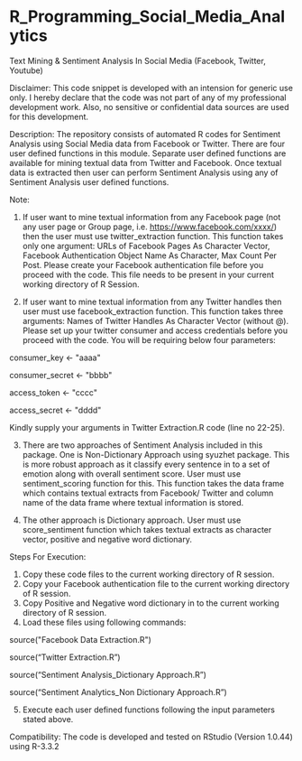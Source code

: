 # R_Programming_Social_Media_Analytics
Text Mining &amp; Sentiment Analysis In Social Media (Facebook, Twitter, Youtube)

Disclaimer: 
This code snippet is developed with an intension for generic use only. I hereby declare that the code was not part of any of my professional development work. Also, no sensitive or confidential data sources are used for this development. 

Description: 
The repository consists of automated R codes for Sentiment Analysis using Social Media data from Facebook or Twitter. There are four user defined functions in this module. Separate user defined functions are available for mining textual data from Twitter and Facebook. Once textual data is extracted then user can perform Sentiment Analysis using any of Sentiment Analysis user defined functions. 

Note: 
1. If user want to mine textual information from any Facebook page (not any user page or Group page, i.e. https://www.facebook.com/xxxx/) then the user must use twitter_extraction function. This function takes only one argument: URLs of Facebook Pages As Character Vector, Facebook Authentication Object Name As Character, Max Count Per Post. Please create your Facebook authentication file before you proceed with the code. This file needs to be present in your current working directory of R Session. 

2. If user want to mine textual information from any Twitter handles then user must use facebook_extraction function. This function takes three arguments: Names of Twitter Handles As Character Vector (without @). Please set up your twitter consumer and access credentials before you proceed with the code. You will be requiring below four parameters: 

  consumer_key <- "aaaa" 
  
  consumer_secret <- "bbbb" 
  
  access_token <- "cccc" 
  
  access_secret <- "dddd" 
  
Kindly supply your arguments in Twitter Extraction.R code (line no 22-25). 
  
  3. There are two approaches of Sentiment Analysis included in this package. One is Non-Dictionary Approach using syuzhet package. This is more robust approach as it classify every sentence in to a set of emotion along with overall sentiment score. User must use sentiment_scoring function for this. This function takes the data frame which contains textual extracts from Facebook/ Twitter and column name of the data frame where textual information is stored. 
  
4. The other approach is Dictionary approach. User must use score_sentiment function which takes textual extracts as character vector, positive and negative word dictionary. 


Steps For Execution: 
1. Copy these code files to the current working directory of R session. 
2. Copy your Facebook authentication file to the current working directory of R session. 
3. Copy Positive and Negative word dictionary in to the current working directory of R session. 
4. Load these files using following commands: 


source("Facebook Data Extraction.R") 

source(“Twitter Extraction.R”) 

source(“Sentiment Analysis_Dictionary Approach.R”) 

source(“Sentiment Analytics_Non Dictionary Approach.R”)

5. Execute each user defined functions following the input parameters stated above. 

Compatibility: 
The code is developed and tested on RStudio (Version 1.0.44) using R-3.3.2

